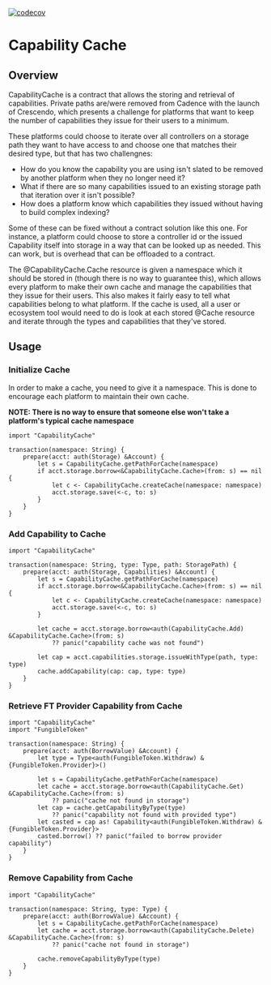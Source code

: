 [![codecov](https://codecov.io/gh/Flowtyio/capability-cache/graph/badge.svg?token=8ZuYnUDlQD)](https://codecov.io/gh/Flowtyio/capability-cache)

# Capability Cache

## Overview

CapabilityCache is a contract that allows the storing and retrieval of capabilities.
Private paths are/were removed from Cadence with the launch of Crescendo, which presents
a challenge for platforms that want to keep the number of capabilities they issue
for their users to a minimum.

These platforms could choose to iterate over all controllers on a storage path they want
to have access to and choose one that matches their desired type, but that has two challengnes:

- How do you know the capability you are using isn't slated to be removed by another platform
    when they no longer need it?
- What if there are so many capabilities issued to an existing storage path that iteration over it isn't possible?
- How does a platform know which capabilities they issued without having to build complex indexing?

Some of these can be fixed without a contract solution like this one. For instance, a platform could choose to
store a controller id or the issued Capability itself into storage in a way that can be looked up as needed.
This can work, but is overhead that can be offloaded to a contract.

The @CapabilityCache.Cache resource is given a namespace which it should be stored in (though there is no way to guarantee this),
which allows every platform to make their own cache and manage the capabilities that they issue for their users. This also makes it fairly easy
to tell what capabilities belong to what platform. If the cache is used, all a user or ecosystem tool would need to do is look at each
stored @Cache resource and iterate through the types and capabilities that they've stored.

## Usage

### Initialize Cache

In order to make a cache, you need to give it a namespace. This is done to encourage each platform to maintain their
own cache.

**NOTE: There is no way to ensure that someone else won't take a platform's typical cache namespace**

```cadence
import "CapabilityCache"

transaction(namespace: String) {
    prepare(acct: auth(Storage) &Account) {
        let s = CapabilityCache.getPathForCache(namespace)
        if acct.storage.borrow<&CapabilityCache.Cache>(from: s) == nil {
            let c <- CapabilityCache.createCache(namespace: namespace)
            acct.storage.save(<-c, to: s)
        }
    }
}
```

### Add Capability to Cache

```cadence
import "CapabilityCache"

transaction(namespace: String, type: Type, path: StoragePath) {
    prepare(acct: auth(Storage, Capabilities) &Account) {
        let s = CapabilityCache.getPathForCache(namespace)
        if acct.storage.borrow<&CapabilityCache.Cache>(from: s) == nil {
            let c <- CapabilityCache.createCache(namespace: namespace)
            acct.storage.save(<-c, to: s)
        }

        let cache = acct.storage.borrow<auth(CapabilityCache.Add) &CapabilityCache.Cache>(from: s)
            ?? panic("capability cache was not found")

        let cap = acct.capabilities.storage.issueWithType(path, type: type)
        cache.addCapability(cap: cap, type: type)
    }
}
```

### Retrieve FT Provider Capability from Cache
```cadence
import "CapabilityCache"
import "FungibleToken"

transaction(namespace: String) {
    prepare(acct: auth(BorrowValue) &Account) {
        let type = Type<auth(FungibleToken.Withdraw) &{FungibleToken.Provider}>()

        let s = CapabilityCache.getPathForCache(namespace)
        let cache = acct.storage.borrow<auth(CapabilityCache.Get) &CapabilityCache.Cache>(from: s)
            ?? panic("cache not found in storage")
        let cap = cache.getCapabilityByType(type)
            ?? panic("capability not found with provided type")
        let casted = cap as! Capability<auth(FungibleToken.Withdraw) &{FungibleToken.Provider}>
        casted.borrow() ?? panic("failed to borrow provider capability")
    }
}
```

### Remove Capability from Cache

```cadence
import "CapabilityCache"

transaction(namespace: String, type: Type) {
    prepare(acct: auth(BorrowValue) &Account) {
        let s = CapabilityCache.getPathForCache(namespace)
        let cache = acct.storage.borrow<auth(CapabilityCache.Delete) &CapabilityCache.Cache>(from: s)
            ?? panic("cache not found in storage")

        cache.removeCapabilityByType(type)
    }
}
```